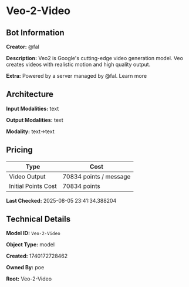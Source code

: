 # Veo-2-Video

## Bot Information

**Creator:** @fal

**Description:** Veo2 is Google's cutting-edge video generation model. Veo creates videos with realistic motion and high quality output.

**Extra:** Powered by a server managed by @fal. Learn more


## Architecture

**Input Modalities:** text

**Output Modalities:** text

**Modality:** text->text


## Pricing

| Type | Cost |
|------|------|
| Video Output | 70834 points / message |
| Initial Points Cost | 70834 points |

**Last Checked:** 2025-08-05 23:41:34.388204


## Technical Details

**Model ID:** `Veo-2-Video`

**Object Type:** model

**Created:** 1740172728462

**Owned By:** poe

**Root:** Veo-2-Video
